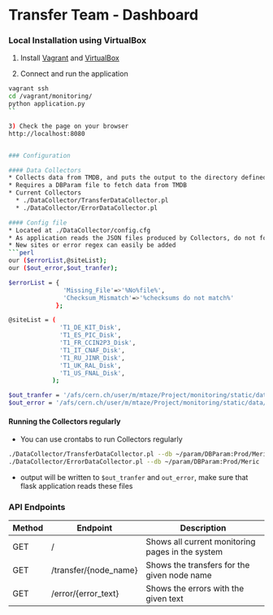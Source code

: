 # Transfer Team - Dashboard

### Local Installation using VirtualBox
1) Install [Vagrant](https://www.vagrantup.com/) and [VirtualBox](https://www.virtualbox.org/)

2) Connect and run the application
```sh
vagrant ssh
cd /vagrant/monitoring/
python application.py
``

3) Check the page on your browser
http://localhost:8080


### Configuration

#### Data Collectors
* Collects data from TMDB, and puts the output to the directory defined in the config file in JSON format
* Requires a DBParam file to fetch data from TMDB
* Current Collectors
  * ./DataCollector/TransferDataCollector.pl
  * ./DataCollector/ErrorDataCollector.pl

#### Config file
* Located at ./DataCollector/config.cfg
* As application reads the JSON files produced by Collectors, do not forget to update output folder accordingly
* New sites or error regex can easily be added
```perl
our ($errorList,@siteList);
our ($out_error,$out_tranfer);

$errorList = {
               'Missing_File'=>'%No%file%',
               'Checksum_Mismatch'=>'%checksums do not match%'
             };

@siteList = (
              'T1_DE_KIT_Disk',
              'T1_ES_PIC_Disk',
              'T1_FR_CCIN2P3_Disk',
              'T1_IT_CNAF_Disk',
              'T1_RU_JINR_Disk',
              'T1_UK_RAL_Disk',
              'T1_US_FNAL_Disk',
            );

$out_tranfer = '/afs/cern.ch/user/m/mtaze/Project/monitoring/static/data/transfers.json';
$out_error = '/afs/cern.ch/user/m/mtaze/Project/monitoring/static/data/errors.json';
```

#### Running the Collectors regularly
* You can use crontabs to run Collectors regularly
```sh
./DataCollector/TransferDataCollector.pl --db ~/param/DBParam:Prod/Meric
./DataCollector/ErrorDataCollector.pl --db ~/param/DBParam:Prod/Meric
```
* output will be written to ```$out_tranfer``` and ```out_error```, make sure that flask application reads these files


### API Endpoints
| Method | Endpoint                           | Description
|--------|------------------------------------|--------------------------------------------------------
| GET    | /                                  | Shows all current monitoring pages in the system
| GET    | /transfer/{node_name}              | Shows the transfers for the given node name
| GET    | /error/{error_text}                | Shows the errors with the given text

